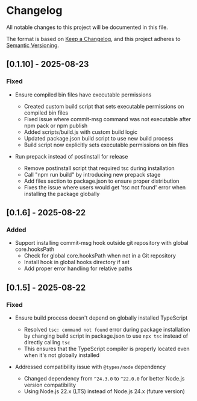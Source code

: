 # Changelog

All notable changes to this project will be documented in this file.

The format is based on [Keep a Changelog](https://keepachangelog.com/en/1.0.0/),
and this project adheres to [Semantic Versioning](https://semver.org/spec/v2.0.0.html).

## [0.1.10] - 2025-08-23

### Fixed

- Ensure compiled bin files have executable permissions
  - Created custom build script that sets executable permissions on compiled bin files
  - Fixed issue where commit-msg command was not executable after npm pack or npm publish
  - Added scripts/build.js with custom build logic
  - Updated package.json build script to use new build process
  - Build script now explicitly sets executable permissions on bin files

- Run prepack instead of postinstall for release
  - Remove postinstall script that required tsc during installation
  - Call "npm run build" by introducing new prepack stage
  - Add files section to package.json to ensure proper distribution
  - Fixes the issue where users would get 'tsc not found' error when installing the package globally

## [0.1.6] - 2025-08-22

### Added

- Support installing commit-msg hook outside git repository with global core.hooksPath
  - Check for global core.hooksPath when not in a Git repository
  - Install hook in global hooks directory if set
  - Add proper error handling for relative paths

## [0.1.5] - 2025-08-22

### Fixed

- Ensure build process doesn't depend on globally installed TypeScript
  - Resolved `tsc: command not found` error during package installation
    by changing build script in package.json to use `npx tsc` instead of
    directly calling `tsc`
  - This ensures that the TypeScript compiler is properly located even when it's not globally installed

- Addressed compatibility issue with `@types/node` dependency
  - Changed dependency from `^24.3.0` to `^22.0.0` for better Node.js
    version compatibility
  - Using Node.js 22.x (LTS) instead of Node.js 24.x (future version)
